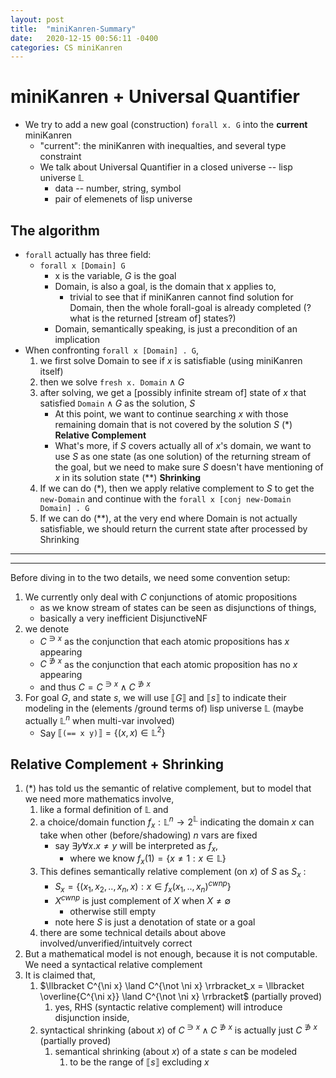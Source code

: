 ```yaml
---
layout: post
title:  "miniKanren-Summary"
date:   2020-12-15 00:56:11 -0400
categories: CS miniKanren
---
```

# miniKanren + Universal Quantifier
* We try to add a new goal (construction) $\texttt{forall x. G}$ into the **current** miniKanren
  * "current": the miniKanren with inequalties, and several type constraint
  * We talk about Universal Quantifier in a closed universe -- lisp universe ${\mathbb L}$
    * data -- number, string, symbol
    * pair of elemenets of lisp universe

## The algorithm
* $\texttt{forall}$ actually has three field:
  *  $\texttt{forall x [Domain] G}$
     *  x is the variable, $G$ is the goal
     *  Domain, is also a goal, is the domain that x applies to, 
        *  trivial to see that if miniKanren cannot find solution for Domain, then the whole forall-goal is already completed (? what is the returned [stream of] states?) 
     *  Domain, semantically speaking, is just a precondition of an implication
* When confronting $\texttt{forall x [Domain] . G}$, 
  1.  we first solve Domain to see if $x$ is satisfiable (using miniKanren itself)
  2.  then we solve $\texttt{fresh x. Domain}  \land G$
  3.  after solving, we get a [possibly infinite stream of]  state of $x$ that satisfied $\texttt{Domain} \land G$ as the solution, $S$
       * At this point, we want to continue searching $x$ with those remaining domain that is not covered by the solution $S$ (*) **Relative Complement**
       * What's more, if $S$ covers actually all of $x$'s domain, we want to use $S$ as one state (as one solution) of the returning stream of the goal, but we need to make sure $S$ doesn't have mentioning of $x$ in its solution state (**) **Shrinking**
  4. If we can do (*), then we apply relative complement to $S$ to get the $\texttt{new-Domain}$ and continue with the  $\texttt{forall x [conj new-Domain Domain] . G}$
  5. If we can do (**), at the very end where Domain is not actually satisfiable, we should return the current state after processed by Shrinking

***

***
Before diving in to the two details, we need some convention setup:
1. We currently only deal with $C$ conjunctions of atomic propositions
     * as we know stream of states can be seen as disjunctions of things, 
     * basically a very inefficient DisjunctiveNF
2. we denote 
     * $C^{\ni x}$ as the conjunction that each atomic propositions has $x$ appearing
     * $C^{\not \ni x}$  as the conjunction that each atomic proposition has no $x$ appearing
     * and thus $C = C^{\ni x} \land C^{\not \ni x}$
3. For goal $G$, and state $s$, we will use $\llbracket G \rrbracket$ and $\llbracket s \rrbracket$ to indicate their modeling in the (elements /ground terms of) lisp universe $\mathbb{L}$ (maybe actually $\mathbb{L}^n$ when multi-var involved)
     * Say $\llbracket \texttt{(== x y)} \rrbracket = \{(x,x) \in \mathbb{L}^2\}$ 

## Relative Complement + Shrinking

1. (*) has told us the semantic of relative complement, but to model that we need more mathematics involve, 
   1. like a formal definition of $\mathbb{L}$ and 
   2. a choice/domain function $f_x : \mathbb{L}^n \rightarrow 2^{\mathbb{L}}$ indicating the domain $x$ can take when other (before/shadowing) $n$ vars are fixed 
      * say $\exists y \forall x. x \neq y$ will be interpreted as $f_x$, 
        * where we know $f_x(1) = \{x \neq 1 : x \in {\mathbb{L}}\}$
   3. This defines semantically relative complement (on $x$) of $S$ as $S_x$ :
        * $S_x = \{(x_1,x_2,..,x_n,x): x \in f_x(x_1,..,x_n)^{cwnp}\}$
        * $X^{cwnp}$ is just complement of $X$ when $X \neq \emptyset$ 
          * otherwise still empty
        * note here $S$ is just a denotation of state or a goal
   4. there are some technical details about above involved/unverified/intuitvely correct
2. But a mathematical model is not enough, because it is not computable. We need a syntactical relative complement
3. It is claimed that, 
   1. $\llbracket C^{\ni x} \land C^{\not \ni x} \rrbracket_x = \llbracket \overline{C^{\ni x}} \land C^{\not \ni x} \rrbracket$ (partially proved)
      1. yes, RHS (syntactic relative complement) will introduce disjunction inside,
   2. syntactical shrinking (about $x$) of $C^{\ni x} \land C^{\not \ni x}$ is actually just $C^{\not \ni x}$ (partially proved)
      1. semantical shrinking (about $x$) of a state $s$ can be modeled 
         1. to be the range of $\llbracket s \rrbracket$ excluding $x$
